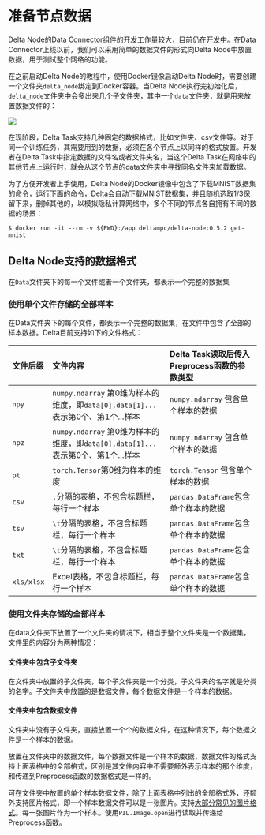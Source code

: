 # 准备节点数据

Delta Node的Data Connector组件的开发工作量较大，目前仍在开发中。在Data Connector上线以前，我们可以采用简单的数据文件的形式向Delta Node中放置数据，用于测试整个网络的功能。

在之前启动Delta Node的教程中，使用Docker镜像启动Delta Node时，需要创建一个文件夹`delta_node`绑定到Docker容器。当Delta Node执行完初始化后，`delta_node`文件夹中会多出来几个子文件夹，其中一个`data`文件夹，就是用来放置数据文件的：

![](../.gitbook/assets/8b25eb6eb24504b552cae92c6fc6be1.png)

在现阶段，Delta Task支持几种固定的数据格式，比如文件夹、csv文件等。对于同一个训练任务，其需要用到的数据，必须在各个节点上以同样的格式放置。开发者在Delta Task中指定数据的文件名或者文件夹名，当这个Delta Task在网络中的其他节点上运行时，就会从这个节点的data文件夹中寻找同名文件来加载数据。

为了方便开发者上手使用，Delta Node的Docker镜像中包含了下载MNIST数据集的命令，运行下面的命令，Delta会自动下载MNIST数据集，并且随机选取1/3保留下来，删掉其他的，以模拟隐私计算网络中，多个不同的节点各自拥有不同的数据的场景：

```text
$ docker run -it --rm -v ${PWD}:/app deltampc/delta-node:0.5.2 get-mnist
```

## Delta Node支持的数据格式

在`Data`文件夹下的每一个文件或者一个文件夹，都表示一个完整的数据集

### 使用单个文件存储的全部样本

在Data文件夹下的每个文件，都表示一个完整的数据集，在文件中包含了全部的样本数据。Delta目前支持如下的文件格式：

| 文件后缀 | 文件内容 | Delta Task读取后传入Preprocess函数的参数类型 |
| :--- | :--- | :--- |
| `npy` | `numpy.ndarray` 第0维为样本的维度，即`data[0],data[1]...` 表示第0个、第1个...样本 | `numpy.ndarray` 包含单个样本的数据 |
| `npz` | `numpy.ndarray` 第0维为样本的维度，即`data[0],data[1]...` 表示第0个、第1个...样本 | `numpy.ndarray` 包含单个样本的数据 |
| `pt` | `torch.Tensor`第0维为样本的维度 | `torch.Tensor` 包含单个样本的数据 |
| `csv` | `,`分隔的表格，不包含标题栏，每行一个样本 | `pandas.DataFrame`包含单个样本的数据 |
| `tsv` | `\t`分隔的表格，不包含标题栏，每行一个样本 | `pandas.DataFrame`包含单个样本的数据 |
| `txt` | `\t`分隔的表格，不包含标题栏，每行一个样本 | `pandas.DataFrame`包含单个样本的数据 |
| `xls/xlsx` | Excel表格，不包含标题栏，每行一个样本 | `pandas.DataFrame`包含单个样本的数据 |

### 使用文件夹存储的全部样本

在data文件夹下放置了一个文件夹的情况下，相当于整个文件夹是一个数据集，文件里的内容分为两种情况：

#### 文件夹中包含子文件夹

在文件夹中放置的子文件夹，每个子文件夹是一个分类，子文件夹的名字就是分类的名字。子文件夹中放置的是数据文件，每个数据文件是一个样本的数据。

#### 文件夹中包含数据文件

文件夹中没有子文件夹，直接放置一个个的数据文件，在这种情况下，每个数据文件是一个样本的数据。

放置在文件夹中的数据文件，每个数据文件是一个样本的数据，数据文件的格式支持上面表格中的全部格式，区别是其文件内容中不需要额外表示样本的那个维度，和传递到Preprocess函数的数据格式是一样的。

可在文件夹中放置的单个样本数据文件，除了上面表格中列出的全部格式外，还额外支持图片格式，即一个样本数据文件可以是一张图片。支持[大部分常见的图片格式](https://pillow.readthedocs.io/en/stable/handbook/image-file-formats.html)。每一张图片作为一个样本。使用`PIL.Image.open`进行读取并传递给Preprocess函数。

